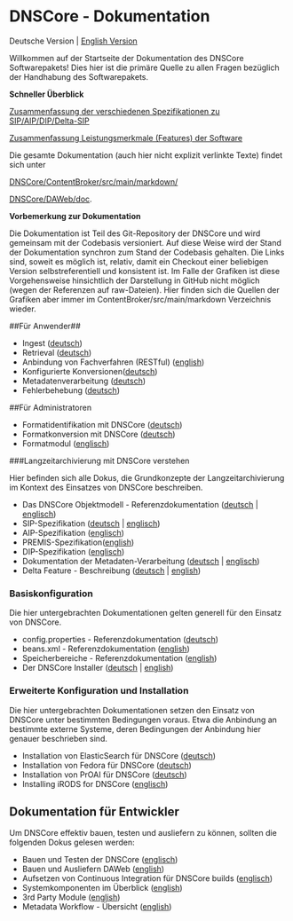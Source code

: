 # DNSCore - Dokumentation

Deutsche Version | [English Version](documentation.md)

Willkommen auf der Startseite der Dokumentation des DNSCore Softwarepakets! Dies hier ist die primäre Quelle zu allen Fragen bezüglich der Handhabung des Softwarepakets. 

**Schneller Überblick**

[Zusammenfassung der verschiedenen Spezifikationen zu SIP/AIP/DIP/Delta-SIP](./specifications_DNS.md)

[Zusammenfassung Leistungsmerkmale (Features) der Software](features.de.md)

Die gesamte Dokumentation (auch hier nicht explizit verlinkte Texte) findet sich unter 

[DNSCore/ContentBroker/src/main/markdown/](../markdown)

[DNSCore/DAWeb/doc](../../../../DAWeb/doc).

**Vorbemerkung zur Dokumentation**

Die Dokumentation ist Teil des Git-Repository der DNSCore und wird gemeinsam mit der Codebasis versioniert. Auf diese Weise wird der Stand der Dokumentation synchron zum Stand der Codebasis gehalten. Die Links sind, soweit es möglich ist, relativ, damit ein Checkout einer beliebigen Version selbstreferentiell und konsistent ist. Im Falle der Grafiken ist diese Vorgehensweise hinsichtlich der Darstellung in GitHub nicht möglich (wegen der Referenzen auf raw-Dateien). Hier finden sich die Quellen der Grafiken aber immer im ContentBroker/src/main/markdown Verzeichnis wieder.

##Für Anwender##

* Ingest ([deutsch](usage_ingest.de.md))
* Retrieval ([deutsch](usage_retrieval.de.md))
* Anbindung von Fachverfahren (RESTful) ([english](RESTFul-API.md))
* Konfigurierte Konversionen([deutsch](operations_format_conversion_current_configuration.de.md))
* Metadatenverarbeitung ([deutsch](specification_metadata.de.md))
* Fehlerbehebung ([deutsch](user_troubleshooting.de.md))

##Für Administratoren

* Formatidentifikation mit DNSCore ([deutsch](operations_format_identification.de.md))
* Formatkonversion mit DNSCore ([deutsch](operations_format_conversion.de.md))
* Formatmodul ([englisch](format_module.md))


###Langzeitarchivierung mit DNSCore verstehen

Hier befinden sich alle Dokus, die Grundkonzepte der Langzeitarchivierung im Kontext des Einsatzes von DNSCore beschreiben.

* Das DNSCore Objektmodell - Referenzdokumentation ([deutsch](object_model.de.md) | [englisch](object_model.md))
* SIP-Spezifikation ([deutsch](specification_sip.de.md) | [englisch](specification_sip.md))
* AIP-Spezifikation ([englisch](specification_aip.md))
* PREMIS-Spezifikation([english](specification_premis.md))
* DIP-Spezifikation ([englisch](specification_dip.md))
* Dokumentation der Metadaten-Verarbeitung ([deutsch](specification_metadata.de.md) | [englisch](specification_publication_metadata.md))
* Delta Feature - Beschreibung ([deutsch](the_delta_feature.de.md) | [english](the_delta_feature.md))

### Basiskonfiguration

Die hier untergebrachten Dokumentationen gelten generell für den Einsatz von DNSCore.

* config.properties - Referenzdokumentation ([deutsch](administration_config_properties_reference.de.md))
* beans.xml - Referenzdokumentation ([english](administration-beans.md))
* Speicherbereiche - Referenzdokumentation ([english](processing_stages.md))
* Der DNSCore Installer ([deutsch](administration-the-installer.de.md) | [english](administration-the-installer.md))

### Erweiterte Konfiguration und Installation

Die hier untergebrachten Dokumentationen setzen den Einsatz von DNSCore unter bestimmten Bedingungen voraus. Etwa die Anbindung an bestimmte externe Systeme, deren Bedingungen der Anbindung hier genauer beschrieben sind.

* Installation von ElasticSearch für DNSCore ([deutsch](install_elasticsearch.de.md))
* Installation von Fedora für DNSCore ([deutsch](install_fedora.de.md))
* Installation von PrOAI für DNSCore ([deutsch](install_proai.md))
* Installing iRODS for DNSCore ([englisch](installation_irods.md))

## Dokumentation für Entwickler

Um DNSCore effektiv bauen, testen und ausliefern zu können, sollten die folgenden Dokus gelesen werden:

* Bauen und Testen der DNSCore ([englisch](development_deploy.md))
* Bauen und Ausliefern DAWeb ([english](../../../../DAWeb/doc/setup.md))
* Aufsetzen von Continuous Integration für DNSCore builds ([englisch](development_setting_up_ci.md))
* Systemkomponenten im Überblick ([english](components_connectors.md))
* 3rd Party Module ([english](3rdPartyTools.md))
* Metadata Workflow - Übersicht ([english](metadata_workflow.md))
